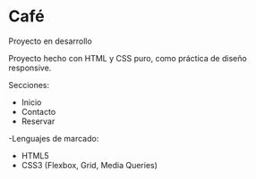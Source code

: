 # Café

Proyecto en desarrollo

Proyecto hecho con HTML y CSS puro, como práctica de diseño responsive.

Secciones:
- Inicio
- Contacto
- Reservar

-Lenguajes de marcado:
- HTML5
- CSS3 (Flexbox, Grid, Media Queries)
